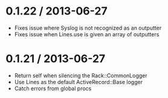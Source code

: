 
0.1.22 / 2013-06-27 
==================

 * Fixes issue where Syslog is not recognized as an outputter
 * Fixes issue when Lines.use is given an array of outputters

0.1.21 / 2013-06-27 
==================

 * Return self when silencing the Rack::CommonLogger
 * Use Lines as the default ActiveRecord::Base logger
 * Catch errors from global procs

